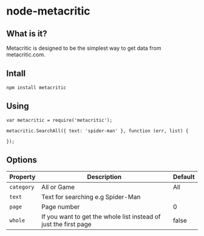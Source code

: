 # node-metacritic

## What is it?

Metacritic is designed to be the simplest way to get data from metacritic.com.

## Intall

```
npm install metacritic

```

## Using

```
var metacritic = require('metacritic');

metacritic.SearchAll({ text: 'spider-man' }, function (err, list) {

});

```

## Options

| Property | Description | Default |
| --- | --- | --- |
| `category` | All or Game | All |
| `text` | Text for searching e.g Spider-Man | |
| `page` | Page number | 0 |
| `whole` | If you want to get the whole list instead of just the first page | false |
